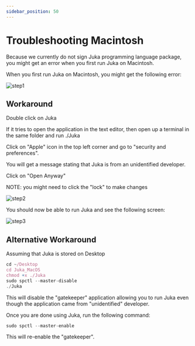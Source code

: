```yaml
---
sidebar_position: 50
---
```


# Troubleshooting Macintosh

Because we currently do not sign Juka programming language package,
you might get an error when you first run Juka on Macintosh.

When you first run Juka on Macintosh,
you might get the following error:

![step1](/img/macintosh/cannotbeopened.png)

## Workaround

Double click on Juka

If it tries to open the application in the text editor,
then open up a terminal in the same folder and run ./Juka

Click on "Apple" icon in the top left corner and go to "security
and preferences".

You will get a message stating that Juka is from an unidentified developer.

Click on "Open Anyway"

NOTE: you might need to click the "lock" to make changes

![step2](/img/macintosh/openanyway.png)

You should now be able to run Juka and
see the following screen:

![step3](/img/macintosh/final.png)

## Alternative Workaround

Assuming that Juka is stored on Desktop

```jsx
cd ~/Desktop
cd Juka_MacOS
chmod +x ./Juka
sudo spctl --master-disable
./Juka
```

This will disable the "gatekeeper" application allowing you to run
Juka even though the application came from "unidentified" developer.

Once you are done using Juka,
run the following command:

```jsx
sudo spctl --master-enable
```

This will re-enable the "gatekeeper".
